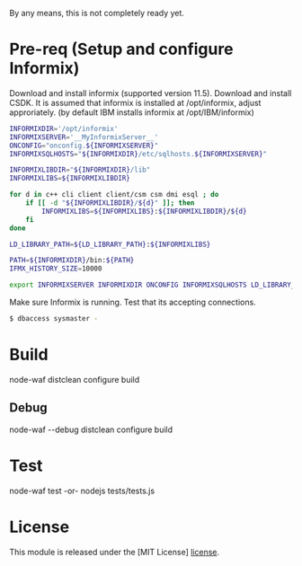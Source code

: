 
By any means, this is not completely ready yet.

Pre-req (Setup and configure Informix)
======================================
Download and install informix (supported version 11.5).
Download and install CSDK.
It is assumed that informix is installed at /opt/informix, adjust approriately.
(by default IBM installs informix at /opt/IBM/informix)


```bash
INFORMIXDIR='/opt/informix'
INFORMIXSERVER='__MyInformixServer__'
ONCONFIG="onconfig.${INFORMIXSERVER}"
INFORMIXSQLHOSTS="${INFORMIXDIR}/etc/sqlhosts.${INFORMIXSERVER}"

INFORMIXLIBDIR="${INFORMIXDIR}/lib"
INFORMIXLIBS=${INFORMIXLIBDIR}

for d in c++ cli client client/csm csm dmi esql ; do
    if [[ -d "${INFORMIXLIBDIR}/${d}" ]]; then
        INFORMIXLIBS=${INFORMIXLIBS}:${INFORMIXLIBDIR}/${d}
    fi
done

LD_LIBRARY_PATH=${LD_LIBRARY_PATH}:${INFORMIXLIBS}

PATH=${INFORMIXDIR}/bin:${PATH}
IFMX_HISTORY_SIZE=10000

export INFORMIXSERVER INFORMIXDIR ONCONFIG INFORMIXSQLHOSTS LD_LIBRARY_PATH PATH IFMX_HISTORY_SIZE
```
Make sure Informix is running. Test that its accepting connections.

```bash
$ dbaccess sysmaster -
```


Build
=====
node-waf distclean configure build

Debug
-----
node-waf --debug distclean configure build

Test
====
node-waf test
-or-
nodejs tests/tests.js

License
=======
This module is released under the [MIT License] [license].

[license]: http://www.opensource.org/licenses/mit-license.php
